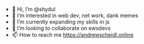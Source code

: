 - 👋 Hi, I’m @shydul
- 👀 I’m interested in web dev, net work, dank memes
- 🌱 I’m currently expanding my skills in js
- 💞️ I’m looking to collaborate on ewsdevs
- 📫 How to reach me https://andrewscheidl.online

<!---
shydul/shydul is a ✨ special ✨ repository because its `README.md` (this file) appears on your GitHub profile.
You can click the Preview link to take a look at your changes.
--->
